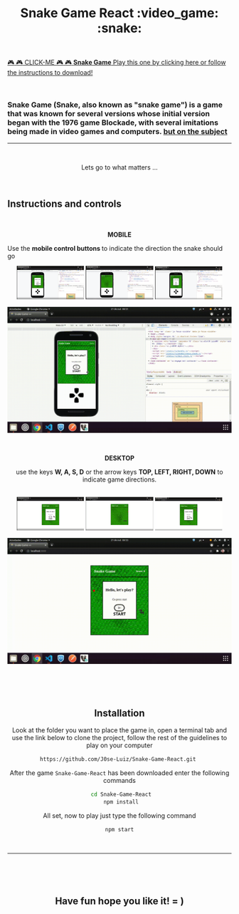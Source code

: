 <h1 align="center"> Snake Game React :video_game: :snake:</h1><br/>


<a align="center" href="https://j0se-luiz.github.io/Snake-Game-React/" target="_blank">:video_game: :video_game: CLICK-ME :video_game: :video_game: **Snake Game** Play this one by clicking here or follow the instructions to download!</a>


<!-- <p align="center"><a href="https://j0se-luiz.github.io/Snake-Game-React/" target="_blank">Play this one by clicking here or follow the instructions to download!</a></p> -->

<!-- ##  [:video_game: :video_game: Go Go Go CLICK-ME :video_game: :video_game: **Snake Game** Play this one by clicking here or follow the instructions to download!](https://j0se-luiz.github.io/Snake-Game-React/) -->


<br/>

### **Snake Game**  (Snake, also known as "snake game") is a game that was known for several versions whose initial version began with the 1976 game Blockade, with several imitations being made in video games and computers. [but on the subject](https://pt.wikipedia.org/wiki/Serpente_(jogo_eletr%C3%B4nico))
---
<br>


<p align="center">Lets go to what matters ...</p>
<br/>

## **Instructions and controls** 

<br/>

<P align="center"><strong> MOBILE </strong></P>
<p> Use the <strong> mobile control buttons </strong>to indicate the direction the snake should go  </p>

<section align="center">
<img  width="30%" src="./contentForReadme/print/print-mobile1.png" />
<img  width="30%" src="./contentForReadme/print/print-mobile2.png" />
<img  width="30%" src="./contentForReadme/print/print-mobile3.png" />

<!-- <video controls="true" width="100%" width="320" height="240" align="center" allowfullscreen="true" poster="./contentForReadme/print/videoCover.png">
<source src="./contentForReadme/video/mp4/snake-game-react-mobile.mp4" type="video/mp4"></source>
<source src="./contentForReadme/video/ogv/snake-game-react-mobile.ogv" type="video/ogv"></source>
<source src="./contentForReadme/video/webm/snake-game-react-mobile.webm" type="video/webm"></source>
</video> -->

![gif mobile Snake Game](contentForReadme/gif/snake-game-react-mobile.gif)

<section>

<br/>

<P align="center"><strong> DESKTOP </strong></P>
<p align="center"> use the keys <strong>W, A, S, D</strong> or the arrow keys <strong>TOP, LEFT, RIGHT, DOWN</strong> to indicate game directions.</p> <br>

<section align="center">
<img  width="30%" src="./contentForReadme/print/print-desktop1.png" />
<img  width="30%" src="./contentForReadme/print/print-desktop2.png" />
<img  width="30%" src="./contentForReadme/print/print-desktop3.png" />


<!-- <video controls="true" width="100%" width="320" height="240" align="center" allowfullscreen="true"  poster="./contentForReadme/print/videoCover.png" >
<source src="contentForReadme/video/mp4/snake-game-react-desktop.mp4" type="video/mp4"></source>
<source src="contentForReadme/video/ogv/snake-game-react-desktop.ogv" type="video/ogv"></source>
<source src="contentForReadme/video/webm/snake-game-react-desktop.webm" type="video/webm"></source>
</video> -->

![gif desktop Snake Game](contentForReadme/gif/snake-game-react-desktop.gif)

<section>
<br/><br/><br/>

## **Installation**

Look at the folder you want to place the game in, open a terminal tab and use the link below to clone the project, follow the rest of the guidelines to play on your computer

```bash
https://github.com/J0se-Luiz/Snake-Game-React.git 
```

After the game `Snake-Game-React` has been downloaded enter the following commands

```bash
 cd Snake-Game-React
 npm install
```

All set, now to play just type the following command

```bash
npm start
```
<br/>

---
<br/>
<br/>
<br/>


## Have fun hope you like it! = )